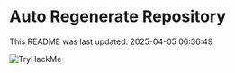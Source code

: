 # Auto Regenerate Repository

This README was last updated: 2025-04-05 06:36:49

 ![TryHackMe](https://tryhackme.com/badge/533634)